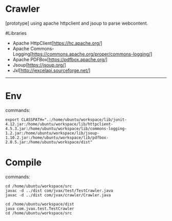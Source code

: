 # Crawler
  [prototype] using apache httpclient and jsoup to parse webcontent.

#Libraries

  - Apache HttpClient[https://hc.apache.org/]
  - Apache Commons-Logging[https://commons.apache.org/proper/commons-logging/]
  - Apache PDFBox[https://pdfbox.apache.org/]
  - Jsoup[https://jsoup.org/]
  - Jxl[http://jexcelapi.sourceforge.net/]

***

# Env  
  commands:  
  
    export CLASSPATH=".:/home/ubuntu/workspace/lib/junit-4.12.jar:/home/ubuntu/workspace/lib/httpclient-4.5.3.jar:/home/ubuntu/workspace/lib/commons-logging-1.2.jar:/home/ubuntu/workspace/lib/jsoup-1.10.2.jar:/home/ubuntu/workspace/lib/pdfbox-2.0.5.jar:/home/ubuntu/workspace/dist"  

# Compile  
  commands:  
    
    cd /home/ubuntu/workspace/src  
    javac -d ../dist com/jvax/test/TestCrawler.java  
    javac -d ../dist com/jvax/crawler/Crawler.java  

    cd /home/ubuntu/workspace/dist  
    java com.jvax.test.TestCrawler  
    cd /home/ubuntu/workspace/src  

